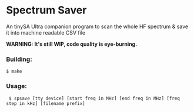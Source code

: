 # Spectrum Saver

An tinySA Ultra companion program to scan the whole HF spectrum & save it into machine readable CSV file

**WARNING: It's still WIP, code quality is eye-burning.**

### Building:

```shell
$ make
```

### Usage:

```shell
 $ spsave [tty device] [start freq in MHz] [end freq in MHz] [freq step in kHz] [filename prefix]
```
